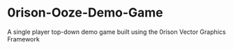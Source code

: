 # 0rison-Ooze-Demo-Game
A single player top-down demo game built using the 0rison Vector Graphics Framework
